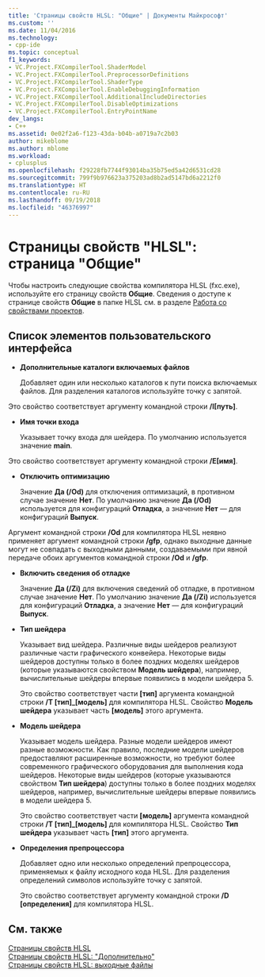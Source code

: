 ```yaml
---
title: 'Страницы свойств HLSL: "Общие" | Документы Майкрософт'
ms.custom: ''
ms.date: 11/04/2016
ms.technology:
- cpp-ide
ms.topic: conceptual
f1_keywords:
- VC.Project.FXCompilerTool.ShaderModel
- VC.Project.FXCompilerTool.PreprocessorDefinitions
- VC.Project.FXCompilerTool.ShaderType
- VC.Project.FXCompilerTool.EnableDebuggingInformation
- VC.Project.FXCompilerTool.AdditionalIncludeDirectories
- VC.Project.FXCompilerTool.DisableOptimizations
- VC.Project.FXCompilerTool.EntryPointName
dev_langs:
- C++
ms.assetid: 0e02f2a6-f123-43da-b04b-a0719a7c2b03
author: mikeblome
ms.author: mblome
ms.workload:
- cplusplus
ms.openlocfilehash: f29228fb7744f93014ba35b75ed5a42d6531cd28
ms.sourcegitcommit: 799f9b976623a375203ad8b2ad5147bd6a2212f0
ms.translationtype: HT
ms.contentlocale: ru-RU
ms.lasthandoff: 09/19/2018
ms.locfileid: "46376997"
---
```

# <a name="hlsl-property-pages-general"></a>Страницы свойств "HLSL": страница "Общие"

Чтобы настроить следующие свойства компилятора HLSL (fxc.exe), используйте его страницу свойств **Общие**. Сведения о доступе к странице свойств **Общие** в папке HLSL см. в разделе [Работа со свойствами проектов](../ide/working-with-project-properties.md).

## <a name="uielement-list"></a>Список элементов пользовательского интерфейса

- **Дополнительные каталоги включаемых файлов**

   Добавляет один или несколько каталогов к пути поиска включаемых файлов. Для разделения каталогов используйте точку с запятой.

Это свойство соответствует аргументу командной строки **/I[путь]**.

- **Имя точки входа**

   Указывает точку входа для шейдера. По умолчанию используется значение **main**.

Это свойство соответствует аргументу командной строки **/E[имя]**.

- **Отключить оптимизацию**

   Значение **Да (/Od)** для отключения оптимизаций, в противном случае значение **Нет**. По умолчанию значение **Да (/Od)** используется для конфигураций **Отладка**, а значение **Нет** — для конфигураций **Выпуск**.

Аргумент командной строки **/Od** для компилятора HLSL неявно применяет аргумент командной строки **/gfp**, однако выходные данные могут не совпадать с выходными данными, создаваемыми при явной передаче обоих аргументов командной строки **/Od**  и **/gfp**.

- **Включить сведения об отладке**

   Значение **Да (/Zi)** для включения сведений об отладке, в противном случае значение **Нет**. По умолчанию значение **Да (/Zi)** используется для конфигураций **Отладка**, а значение **Нет** — для конфигураций **Выпуск**.

- **Тип шейдера**

   Указывает вид шейдера. Различные виды шейдеров реализуют различные части графического конвейера. Некоторые виды шейдеров доступны только в более поздних моделях шейдеров (которые указываются свойством **Модель шейдера**), например, вычислительные шейдеры впервые появились в модели шейдера 5.

   Это свойство соответствует части **\[тип]** аргумента командной строки **/T \[тип]_\[модель]** для компилятора HLSL. Свойство **Модель шейдера** указывает часть **[модель]** этого аргумента.

- **Модель шейдера**

   Указывает модель шейдера. Разные модели шейдеров имеют разные возможности. Как правило, последние модели шейдеров предоставляют расширенные возможности, но требуют более современного графического оборудования для выполнения кода шейдеров. Некоторые виды шейдеров (которые указываются свойством **Тип шейдера**) доступны только в более поздних моделях шейдеров, например, вычислительные шейдеры впервые появились в модели шейдера 5.

   Это свойство соответствует части **\[модель]** аргумента командной строки **/T \[тип]_\[модель]** для компилятора HLSL. Свойство **Тип шейдера** указывает часть **[тип]** этого аргумента.

- **Определения препроцессора**

   Добавляет одно или несколько определений препроцессора, применяемых к файлу исходного кода HLSL. Для разделения определений символов используйте точку с запятой.

   Это свойство соответствует аргументу командной строки **/D \[определения]** для компилятора HLSL.

## <a name="see-also"></a>См. также

[Страницы свойств HLSL](../ide/hlsl-property-pages.md)<br>
[Страницы свойств HLSL: "Дополнительно"](../ide/hlsl-property-pages-advanced.md)<br>
[Страницы свойств HLSL: выходные файлы](../ide/hlsl-property-pages-output-files.md)